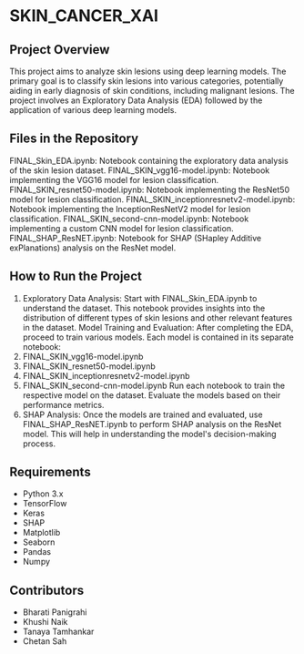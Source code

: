 # SKIN_CANCER_XAI

## Project Overview
This project aims to analyze skin lesions using deep learning models. The primary goal is to classify skin lesions into various categories, potentially aiding in early diagnosis of skin conditions, including malignant lesions. The project involves an Exploratory Data Analysis (EDA) followed by the application of various deep learning models.

## Files in the Repository
FINAL_Skin_EDA.ipynb: Notebook containing the exploratory data analysis of the skin lesion dataset.
FINAL_SKIN_vgg16-model.ipynb: Notebook implementing the VGG16 model for lesion classification.
FINAL_SKIN_resnet50-model.ipynb: Notebook implementing the ResNet50 model for lesion classification.
FINAL_SKIN_inceptionresnetv2-model.ipynb: Notebook implementing the InceptionResNetV2 model for lesion classification.
FINAL_SKIN_second-cnn-model.ipynb: Notebook implementing a custom CNN model for lesion classification.
FINAL_SHAP_ResNET.ipynb: Notebook for SHAP (SHapley Additive exPlanations) analysis on the ResNet model.

## How to Run the Project
1. Exploratory Data Analysis: Start with FINAL_Skin_EDA.ipynb to understand the dataset. This notebook provides insights into the distribution of different types of skin lesions and other relevant features in the dataset.
Model Training and Evaluation:
After completing the EDA, proceed to train various models. Each model is contained in its separate notebook:
2. FINAL_SKIN_vgg16-model.ipynb
3. FINAL_SKIN_resnet50-model.ipynb
4. FINAL_SKIN_inceptionresnetv2-model.ipynb
5. FINAL_SKIN_second-cnn-model.ipynb
Run each notebook to train the respective model on the dataset. Evaluate the models based on their performance metrics.
6. SHAP Analysis:
Once the models are trained and evaluated, use FINAL_SHAP_ResNET.ipynb to perform SHAP analysis on the ResNet model. This will help in understanding the model's decision-making process.

## Requirements
* Python 3.x
* TensorFlow
* Keras
* SHAP
* Matplotlib
* Seaborn
* Pandas
* Numpy

## Contributors
* Bharati Panigrahi
* Khushi Naik
* Tanaya Tamhankar
* Chetan Sah
